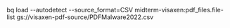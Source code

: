 bq load --autodetect --source_format=CSV
midterm-visaxen:pdf_files.file-list
gs://visaxen-pdf-source/PDFMalware2022.csv
